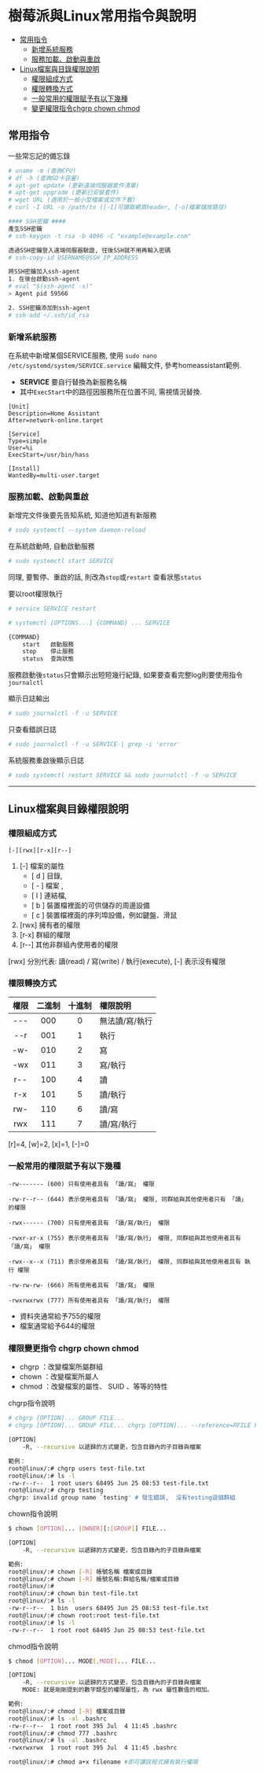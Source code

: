 # 樹莓派與Linux常用指令與說明

- [常用指令](#常用指令)
  - [新增系統服務](#新增系統服務)
  - [服務加載、啟動與重啟](#服務加載啟動與重啟)
- [Linux檔案與目錄權限說明](#linux檔案與目錄權限說明)
  - [權限組成方式](#權限組成方式)
  - [權限轉換方式](#權限轉換方式)
  - [一般常用的權限賦予有以下幾種](#一般常用的權限賦予有以下幾種)
  - [變更權限指令chgrp chown chmod](#權限變更指令-chgrp-chown-chmod)

## 常用指令

一些常忘記的備忘錄
```sh
# uname -m (查詢CPU)
# df -h (查詢SD卡容量)
# apt-get update (更新遠端伺服器套件清單)
# apt-get upgrade (更新已安裝套件)
# wget URL (適用於一般小型檔案或文件下載)
# curl -I URL -o /path/to ([-I]可讀取網頁header, [-o]檔案儲放路徑)

#### SSH密鑰 ####
產生SSH密鑰
# ssh-keygen -t rsa -b 4096 -C "example@example.com"

透過SSH密鑰登入遠端伺服器驗證, 往後SSH就不用再輸入密碼
# ssh-copy-id USERNAME@SSH_IP_ADDRESS

將SSH密鑰加入ssh-agent
1. 在後台啟動ssh-agent
# eval "$(ssh-agent -s)"
> Agent pid 59566

2. SSH密鑰添加到ssh-agent
# ssh-add ~/.ssh/id_rsa
```

### 新增系統服務

在系統中新增某個SERVICE服務, 使用 ```sudo nano /etc/systemd/system/SERVICE.service``` 編輯文件, 參考homeassistant範例.

- **SERVICE** 要自行替換為新服務名稱
- 其中```ExecStart```中的路徑因服務所在位置不同, 需視情況替換.

```
[Unit]
Description=Home Assistant
After=network-online.target

[Service]
Type=simple
User=%i
ExecStart=/usr/bin/hass

[Install]
WantedBy=multi-user.target
```
### 服務加載、啟動與重啟

新增完文件後要先告知系統, 知道他知道有新服務

```sh
# sudo systemctl --system daemon-reload
```

在系統啟動時, 自動啟動服務

```sh
# sudo systemctl start SERVICE
```

同理, 要暫停、重啟的話, 則改為```stop```或```restart``` 查看狀態```status```

要以root權限執行
```sh
# service SERVICE restart

# systemctl [OPTIONS...] {COMMAND} ... SERVICE

{COMMAND}
    start   啟動服務
    stop    停止服務
    status  查詢狀態
```

服務啟動後```status```只會顯示出短短幾行紀錄, 如果要查看完整log則要使用指令```journalctl```

顯示日誌輸出

```sh
# sudo journalctl -f -u SERVICE
```

只查看錯誤日誌

```sh
# sudo journalctl -f -u SERVICE | grep -i 'error'
```

系統服務重啟後顯示日誌

```sh
# sudo systemctl restart SERVICE && sudo journalctl -f -u SERVICE
```

---

## Linux檔案與目錄權限說明

### 權限組成方式


```[-][rwx][r-x][r--]```

1. [-] 檔案的屬性 
    - [ d ] 目錄, 
    - [ - ] 檔案 , 
    - [ l ] 連結檔, 
    - [ b ] 裝置檔裡面的可供儲存的周邊設備 
    - [ c ] 裝置檔裡面的序列埠設備，例如鍵盤、滑鼠
2. [rwx] 擁有者的權限
3. [r-x] 群組的權限
4. [r--] 其他非群組內使用者的權限

[rwx] 分別代表: 讀(read) / 寫(write) / 執行(execute), [-] 表示沒有權限

### 權限轉換方式

權限 | 二進制 | 十進制 | 權限說明
:---------:|:---------:|:---------:|:---------
 --- | 000 | 0 | 無法讀/寫/執行
 --r | 001 | 1 | 執行
 -w- | 010 | 2 | 寫
 -wx | 011 | 3 | 寫/執行
 r-- | 100 | 4 | 讀
 r-x | 101 | 5 | 讀/執行
 rw- | 110 | 6 | 讀/寫
 rwx | 111 | 7 | 讀/寫/執行

 [r]=4, [w]=2, [x]=1, [-]=0

### 一般常用的權限賦予有以下幾種

```
-rw------- (600) 只有使用者具有 「讀/寫」 權限

-rw-r--r-- (644) 表示使用者具有 「讀/寫」 權限, 同群組與其他使用者只有 「讀」 的權限

-rwx------ (700) 只有使用者具有 「讀/寫/執行」 權限

-rwxr-xr-x (755) 表示使用者具有 「讀/寫/執行」 權限, 同群組與其他使用者具有 「讀/寫」 權限

-rwx--x--x (711) 表示使用者具有 「讀/寫/執行」 權限, 同群組與其他使用者具有 執行 權限

-rw-rw-rw- (666) 所有使用者具有 「讀/寫」 權限

-rwxrwxrwx (777) 所有使用者具有 「讀/寫/執行」 權限
```

- 資料夾通常給予755的權限
- 檔案通常給予644的權限

### 權限變更指令 chgrp chown chmod

* chgrp ：改變檔案所屬群組
* chown ：改變檔案所屬人
* chmod ：改變檔案的屬性、 SUID 、等等的特性

chgrp指令說明
```sh
# chgrp [OPTION]... GROUP FILE...
# chgrp [OPTION]... GROUP FILE... chgrp [OPTION]... --reference=RFILE FILE...

[OPTION]
    -R, --recursive 以遞歸的方式變更，包含目錄內的子目錄與檔案

範例：
root@linux/:# chgrp users test-file.txt
root@linux/:# ls -l
-rw-r--r--  1 root users 68495 Jun 25 08:53 test-file.txt
root@linux/:# chgrp testing 
chgrp: invalid group name `testing' # 發生錯誤,  沒有testing這個群組
```

chown指令說明
```sh
$ chown [OPTION]... [OWNER][:[GROUP]] FILE...

[OPTION]
    -R, --recursive 以遞歸的方式變更，包含目錄內的子目錄與檔案

範例:
root@linux/:# chown [-R] 帳號名稱 檔案或目錄
root@linux/:# chown [-R] 帳號名稱:群組名稱/檔案或目錄
root@linux/:#
root@linux/:# chown bin test-file.txt
root@linux/:# ls -l
-rw-r--r--  1 bin  users 68495 Jun 25 08:53 test-file.txt
root@linux/:# chown root:root test-file.txt
root@linux/:# ls -l
-rw-r--r--  1 root root 68495 Jun 25 08:53 test-file.txt
```

chmod指令說明

```sh
$ chmod [OPTION]... MODE[,MODE]... FILE...

[OPTION]
    -R, --recursive 以遞歸的方式變更，包含目錄內的子目錄與檔案
    MODE: 就是剛剛提到的數字類型的權限屬性，為 rwx 屬性數值的相加。

範例:
root@linux/:# chmod [-R] 檔案或目錄
root@linux/:# ls -al .bashrc
-rw-r--r--  1 root root 395 Jul  4 11:45 .bashrc
root@linux/:# chmod 777 .bashrc
root@linux/:# ls -al .bashrc
-rwxrwxrwx  1 root root 395 Jul  4 11:45 .bashrc

root@linux/:# chmod a+x filename #即可讓該程式擁有執行權限
```